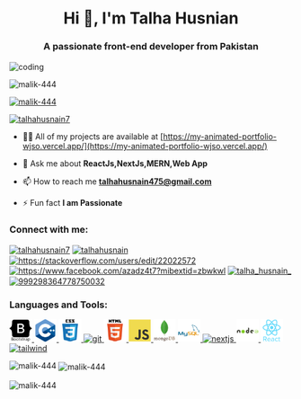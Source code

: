 <h1 align="center">Hi 👋, I'm Talha Husnian</h1>
<h3 align="center">A passionate front-end developer from Pakistan</h3>
<img align="center" alt="coding" width="300" src="https://cdn.dribbble.com/users/1162077/screenshots/3848914/programmer.gif">

<p align="left"> <img src="https://komarev.com/ghpvc/?username=malik-444&label=Profile%20views&color=0e75b6&style=flat" alt="malik-444" /> </p>

<p align="left"> <a href="https://github.com/ryo-ma/github-profile-trophy"><img src="https://github-profile-trophy.vercel.app/?username=malik-444" alt="malik-444" /></a> </p>

<p align="left"> <a href="https://twitter.com/talhahusnain7" target="blank"><img src="https://img.shields.io/twitter/follow/talhahusnain7?logo=twitter&style=for-the-badge" alt="talhahusnain7" /></a> </p>

- 👨‍💻 All of my projects are available at [https://my-animated-portfolio-wjso.vercel.app/](https://my-animated-portfolio-wjso.vercel.app/)

- 💬 Ask me about **ReactJs,NextJs,MERN,Web App**

- 📫 How to reach me **talhahusnain475@gmail.com**

- ⚡ Fun fact **I am Passionate**

<h3 align="left">Connect with me:</h3>
<p align="left">
<a href="https://twitter.com/talhahusnain7" target="blank"><img align="center" src="https://raw.githubusercontent.com/rahuldkjain/github-profile-readme-generator/master/src/images/icons/Social/twitter.svg" alt="talhahusnain7" height="30" width="40" /></a>
<a href="https://linkedin.com/in/talhahusnain" target="blank"><img align="center" src="https://raw.githubusercontent.com/rahuldkjain/github-profile-readme-generator/master/src/images/icons/Social/linked-in-alt.svg" alt="talhahusnain" height="30" width="40" /></a>
<a href="https://stackoverflow.com/users/https://stackoverflow.com/users/edit/22022572" target="blank"><img align="center" src="https://raw.githubusercontent.com/rahuldkjain/github-profile-readme-generator/master/src/images/icons/Social/stack-overflow.svg" alt="https://stackoverflow.com/users/edit/22022572" height="30" width="40" /></a>
<a href="https://fb.com/https://www.facebook.com/azadz4t7?mibextid=zbwkwl" target="blank"><img align="center" src="https://raw.githubusercontent.com/rahuldkjain/github-profile-readme-generator/master/src/images/icons/Social/facebook.svg" alt="https://www.facebook.com/azadz4t7?mibextid=zbwkwl" height="30" width="40" /></a>
<a href="https://instagram.com/talha_husnain_" target="blank"><img align="center" src="https://raw.githubusercontent.com/rahuldkjain/github-profile-readme-generator/master/src/images/icons/Social/instagram.svg" alt="talha_husnain_" height="30" width="40" /></a>
<a href="https://discord.gg/999298364778750032" target="blank"><img align="center" src="https://raw.githubusercontent.com/rahuldkjain/github-profile-readme-generator/master/src/images/icons/Social/discord.svg" alt="999298364778750032" height="30" width="40" /></a>
</p>

<h3 align="left">Languages and Tools:</h3>
<p align="left"> <a href="https://getbootstrap.com" target="_blank" rel="noreferrer"> <img src="https://raw.githubusercontent.com/devicons/devicon/master/icons/bootstrap/bootstrap-plain-wordmark.svg" alt="bootstrap" width="40" height="40"/> </a> <a href="https://www.w3schools.com/cpp/" target="_blank" rel="noreferrer"> <img src="https://raw.githubusercontent.com/devicons/devicon/master/icons/cplusplus/cplusplus-original.svg" alt="cplusplus" width="40" height="40"/> </a> <a href="https://www.w3schools.com/css/" target="_blank" rel="noreferrer"> <img src="https://raw.githubusercontent.com/devicons/devicon/master/icons/css3/css3-original-wordmark.svg" alt="css3" width="40" height="40"/> </a> <a href="https://git-scm.com/" target="_blank" rel="noreferrer"> <img src="https://www.vectorlogo.zone/logos/git-scm/git-scm-icon.svg" alt="git" width="40" height="40"/> </a> <a href="https://www.w3.org/html/" target="_blank" rel="noreferrer"> <img src="https://raw.githubusercontent.com/devicons/devicon/master/icons/html5/html5-original-wordmark.svg" alt="html5" width="40" height="40"/> </a> <a href="https://developer.mozilla.org/en-US/docs/Web/JavaScript" target="_blank" rel="noreferrer"> <img src="https://raw.githubusercontent.com/devicons/devicon/master/icons/javascript/javascript-original.svg" alt="javascript" width="40" height="40"/> </a> <a href="https://www.mongodb.com/" target="_blank" rel="noreferrer"> <img src="https://raw.githubusercontent.com/devicons/devicon/master/icons/mongodb/mongodb-original-wordmark.svg" alt="mongodb" width="40" height="40"/> </a> <a href="https://www.mysql.com/" target="_blank" rel="noreferrer"> <img src="https://raw.githubusercontent.com/devicons/devicon/master/icons/mysql/mysql-original-wordmark.svg" alt="mysql" width="40" height="40"/> </a> <a href="https://nextjs.org/" target="_blank" rel="noreferrer"> <img src="https://cdn.worldvectorlogo.com/logos/nextjs-2.svg" alt="nextjs" width="40" height="40"/> </a> <a href="https://nodejs.org" target="_blank" rel="noreferrer"> <img src="https://raw.githubusercontent.com/devicons/devicon/master/icons/nodejs/nodejs-original-wordmark.svg" alt="nodejs" width="40" height="40"/> </a> <a href="https://reactjs.org/" target="_blank" rel="noreferrer"> <img src="https://raw.githubusercontent.com/devicons/devicon/master/icons/react/react-original-wordmark.svg" alt="react" width="40" height="40"/> </a> <a href="https://tailwindcss.com/" target="_blank" rel="noreferrer"> <img src="https://www.vectorlogo.zone/logos/tailwindcss/tailwindcss-icon.svg" alt="tailwind" width="40" height="40"/> </a> </p>

<p><img align="left" src="https://github-readme-stats.vercel.app/api/top-langs?username=malik-444&show_icons=true&locale=en&layout=compact" alt="malik-444" /></p>

<p>&nbsp;<img align="center" src="https://github-readme-stats.vercel.app/api?username=malik-444&show_icons=true&locale=en" alt="malik-444" /></p>

<p><img align="center" src="https://github-readme-streak-stats.herokuapp.com/?user=malik-444&" alt="malik-444" /></p>
